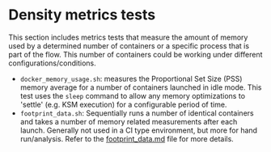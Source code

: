 # Density metrics tests

This section includes metrics tests that measure the amount of memory used by
a determined number of containers or a specific process that is part of the flow.
This number of containers could be working under different configurations/conditions.

- `docker_memory_usage.sh`: measures the Proportional Set Size (PSS) memory average
   for a number of containers launched in idle mode. This test uses the `sleep` command
   to allow any memory optimizations to 'settle' (e.g. KSM execution) for a configurable
   period of time.
- `footprint_data.sh`: Sequentially runs a number of identical containers and takes a
   number of memory related measurements after each launch. Generally not used in a CI
   type environment, but more for hand run/analysis. Refer to the
   [footprint_data.md](footprint_data.md) file for more details.
